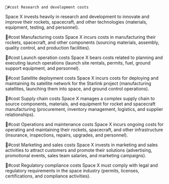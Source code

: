     💸#cost Research and development costs
Space X invests heavily in research and development to innovate and improve their rockets, spacecraft, and other technologies (materials, equipment, testing, and personnel).

💸#cost Manufacturing costs
Space X incurs costs in manufacturing their rockets, spacecraft, and other components (sourcing materials, assembly, quality control, and production facilities).

💸#cost Launch operation costs
Space X bears costs related to planning and executing launch operations (launch site rentals, permits, fuel, ground support equipment, and personnel).

💸#cost Satellite deployment costs
Space X incurs costs for deploying and maintaining its satellite network for the Starlink project (manufacturing satellites, launching them into space, and ground control operations).

💸#cost Supply chain costs
Space X manages a complex supply chain to source components, materials, and equipment for rocket and spacecraft manufacturing (procurement, inventory management, logistics, and supplier relationships).

💸#cost Operations and maintenance costs
Space X incurs ongoing costs for operating and maintaining their rockets, spacecraft, and other infrastructure (insurance, inspections, repairs, upgrades, and personnel).

💸#cost Marketing and sales costs
Space X invests in marketing and sales activities to attract customers and promote their solutions (advertising, promotional events, sales team salaries, and marketing campaigns).

💸#cost Regulatory compliance costs
Space X must comply with legal and regulatory requirements in the space industry (permits, licenses, certifications, and compliance activities).


